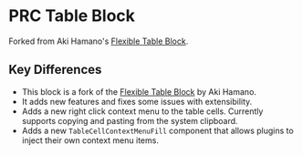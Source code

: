 # PRC Table Block

Forked from Aki Hamano's [Flexible Table Block](https://github.com/Aki-Hamano/flexible-table-block).

## Key Differences

- This block is a fork of the [Flexible Table Block](https://github.com/Aki-Hamano/flexible-table-block) by Aki Hamano.
- It adds new features and fixes some issues with extensibility.
- Adds a new right click context menu to the table cells. Currently supports copying and pasting from the system clipboard.
- Adds a new `TableCellContextMenuFill` component that allows plugins to inject their own context menu items.